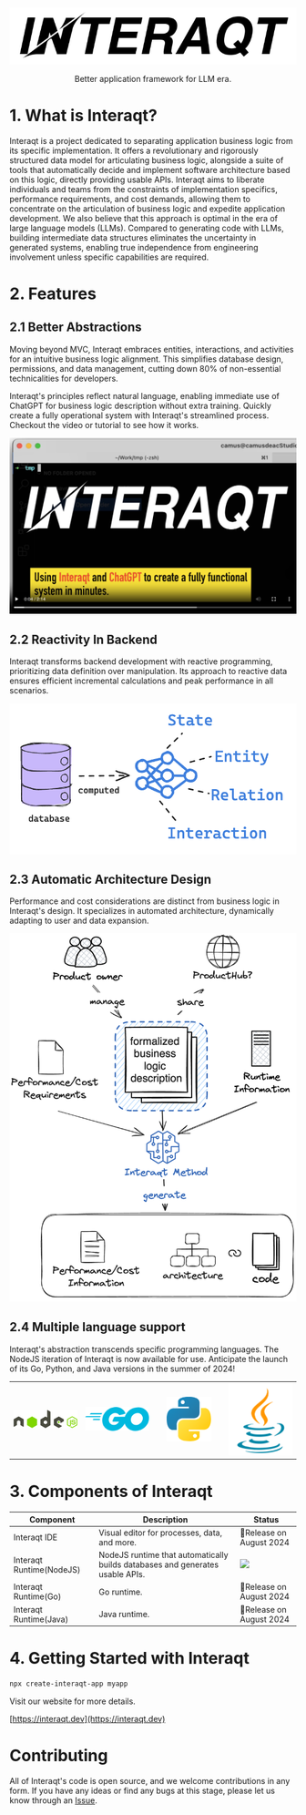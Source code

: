 <p align="center">
  <img src="./logo.svg" />
</p>


<p align="center">
Better application framework for LLM era.
</p>

# 1. What is Interaqt?

Interaqt is a project dedicated to separating application business logic from its specific implementation. 
It offers a revolutionary and rigorously structured data model for articulating business logic, 
alongside a suite of tools that automatically decide and implement software architecture based on this logic, 
directly providing usable APIs. Interaqt aims to liberate individuals and teams from the constraints of implementation specifics, 
performance requirements, and cost demands, allowing them to concentrate on the articulation of business logic and expedite application development. 
We also believe that this approach is optimal in the era of large language models (LLMs). 
Compared to generating code with LLMs, building intermediate data structures eliminates the uncertainty in generated systems, 
enabling true independence from engineering involvement unless specific capabilities are required.

# 2. Features

## 2.1 Better Abstractions
Moving beyond MVC, Interaqt embraces entities, interactions, and activities for an intuitive business logic alignment.
This simplifies database design, permissions, and data management, cutting down 80% of non-essential technicalities for developers.

Interaqt's principles reflect natural language, enabling immediate use of ChatGPT for business logic description without extra training.
Quickly create a fully operational system with Interaqt's streamlined process. Checkout the video or tutorial to see how it works.


<p align="center">
    <a href="https://interaqt.dev"><img src="./cover.png" width="640"/></a>
</p>

## 2.2 Reactivity In Backend
Interaqt transforms backend development with reactive programming,
prioritizing data definition over manipulation.
Its approach to reactive data ensures efficient incremental calculations and peak performance in all scenarios.

<p align="center">
  <img src="./reactivity.png" width="640"/>
</p>

## 2.3 Automatic Architecture Design
Performance and cost considerations are distinct from business logic in Interaqt's design.
It specializes in automated architecture, dynamically adapting to user and data expansion.

<p align="center">
  <img src="./architecture.png" width="640"/>
</p>

## 2.4 Multiple language support
Interaqt's abstraction transcends specific programming languages. The NodeJS iteration of Interaqt is now available for use. Anticipate the launch of its Go, Python, and Java versions in the summer of 2024!

<table>
<tbody>
<tr>
<td width="25%" align="center"><img src="./lan-node-logo.png"/></td>
<td width="25%" align="center"><img src="./lan-go-logo.png"/></td>
<td width="25%" align="center"><img src="./lan-python-logo.png"/></td>
<td width="25%" align="center"><img src="./lan-java-logo.png"/></td>
</tr>
</tbody>
</table>

# 3. Components of Interaqt
| Component                | Description                                                                   | Status                                                           |
|--------------------------|-------------------------------------------------------------------------------|------------------------------------------------------------------|
| Interaqt IDE             | Visual editor for processes, data, and more.                                  | 🚧Release on August 2024                                         | 
| Interaqt Runtime(NodeJS) | NodeJS runtime that automatically builds databases and generates usable APIs. | <img src="https://img.shields.io/npm/v/%40interaqt%2Fruntime" /> |
| Interaqt Runtime(Go)     | Go runtime.                                                                   | 🚧Release on August 2024                                         |
| Interaqt Runtime(Java)   | Java runtime.                                                                 | 🚧Release on August 2024                                         |

# 4. Getting Started with Interaqt

```bash
npx create-interaqt-app myapp
```

Visit our website for more details.

[https://interaqt.dev](https://interaqt.dev)

# Contributing

All of Interaqt's code is open source, and we welcome contributions in any form. If you have any ideas or find any bugs at this stage, please let us know through an [Issue](https://github.com/InteraqtDev/interaqt/issues).